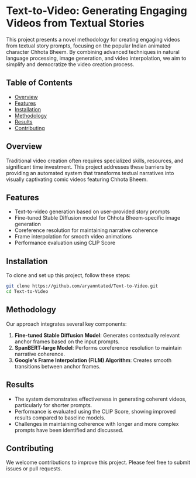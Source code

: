 # Text-to-Video: Generating Engaging Videos from Textual Stories

This project presents a novel methodology for creating engaging videos from textual story prompts, focusing on the popular Indian animated character Chhota Bheem. By combining advanced techniques in natural language processing, image generation, and video interpolation, we aim to simplify and democratize the video creation process.

## Table of Contents
- [Overview](#overview)
- [Features](#features)
- [Installation](#installation)
- [Methodology](#methodology)
- [Results](#results)
- [Contributing](#contributing)

## Overview

Traditional video creation often requires specialized skills, resources, and significant time investment. This project addresses these barriers by providing an automated system that transforms textual narratives into visually captivating comic videos featuring Chhota Bheem.

## Features

- Text-to-video generation based on user-provided story prompts
- Fine-tuned Stable Diffusion model for Chhota Bheem-specific image generation
- Coreference resolution for maintaining narrative coherence
- Frame interpolation for smooth video animations
- Performance evaluation using CLIP Score

## Installation

To clone and set up this project, follow these steps:

```bash
git clone https://github.com/aryanntated/Text-to-Video.git
cd Text-to-Video
```

## Methodology

Our approach integrates several key components:

1. **Fine-tuned Stable Diffusion Model**: Generates contextually relevant anchor frames based on the input prompts.
2. **SpanBERT-large Model**: Performs coreference resolution to maintain narrative coherence.
3. **Google's Frame Interpolation (FILM) Algorithm**: Creates smooth transitions between anchor frames.

## Results

- The system demonstrates effectiveness in generating coherent videos, particularly for shorter prompts.
- Performance is evaluated using the CLIP Score, showing improved results compared to baseline models.
- Challenges in maintaining coherence with longer and more complex prompts have been identified and discussed.

## Contributing

We welcome contributions to improve this project. Please feel free to submit issues or pull requests.

